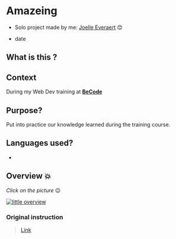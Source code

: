 # Amazeing


* Solo project made by me: [Joelle Everaert](https://github.com/Joelle-Everaert) :blush:

* date

## What is this ?




## Context  

During my Web Dev training at **[BeCode](https://becode.org)**


## Purpose?
Put into practice our knowledge learned during the training course.


## Languages used?
* 



## Overview :collision:
*Click on the picture* :wink:

[![little overview]()]()


### Original instruction

> [Link]()